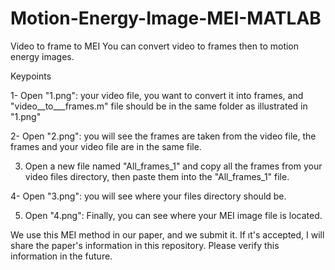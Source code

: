 # Motion-Energy-Image-MEI-MATLAB
Video to frame to MEI 
You can convert video to frames then to motion energy images.

Keypoints

1- Open "1.png": your video file, you want to convert it into frames, and "video__to___frames.m" file should be in the same folder as illustrated in "1.png" 

2- Open "2.png": you will see the frames are taken from the video file, the frames and your video file are in the same file.                                 
                                                                                                                                                             
3. Open a new file named "All_frames_1" and copy all the frames from your video files directory, then paste them into the "All_frames_1" file.

4- Open "3.png": you will see where your files directory should be.

5. Open "4.png": Finally, you can see where your MEI image file is located.

We use this MEI method in our paper, and we submit it. If ıt's accepted, I will share the paper's information in this repository. 
Please verify this information in the future.
